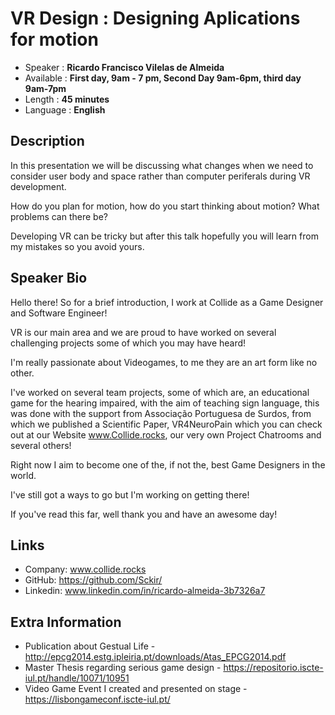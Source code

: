 VR Design : Designing Aplications for motion
=========================

* Speaker   : **Ricardo Francisco Vilelas de Almeida**
* Available : **First day, 9am - 7 pm, Second Day 9am-6pm, third day 9am-7pm**
* Length    : **45 minutes**
* Language  : **English**

Description
-----------

In this presentation we will be discussing what changes when we need to consider user body and space rather than computer periferals during VR development.

How do you plan for motion, how do you start thinking about motion? What problems can there be? 

Developing VR can be tricky but after this talk hopefully you will learn from my mistakes so you avoid yours.

Speaker Bio
-----------

Hello there! So for a brief introduction, I work at Collide as a Game Designer and Software Engineer!

VR is our main area and we are proud to have worked on several challenging projects some of which you may have heard!

I'm really passionate about Videogames, to me they are an art form like no other. 

I've worked on several team projects, some of which are, an educational game for the hearing impaired, with the aim of teaching sign language, this was done with the support from Associação Portuguesa de Surdos, from which we published a Scientific Paper, VR4NeuroPain which you can check out at our Website www.Collide.rocks, our very own Project Chatrooms and several others!

Right now I aim to become one of the, if not the, best Game Designers in the world.

I've still got a ways to go but I'm working on getting there!

If you've read this far, well thank you and have an awesome day!

Links
-----

* Company: www.collide.rocks
* GitHub: https://github.com/Sckir/
* Linkedin: www.linkedin.com/in/ricardo-almeida-3b7326a7

Extra Information
-----------------

* Publication about Gestual Life - http://epcg2014.estg.ipleiria.pt/downloads/Atas_EPCG2014.pdf
* Master Thesis regarding serious game design - https://repositorio.iscte-iul.pt/handle/10071/10951
* Video Game Event I created and presented on stage - https://lisbongameconf.iscte-iul.pt/
